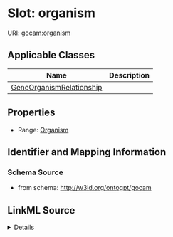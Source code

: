 # Slot: organism

URI: [gocam:organism](http://w3id.org/ontogpt/gocam/organism)



<!-- no inheritance hierarchy -->




## Applicable Classes

| Name | Description |
| --- | --- |
[GeneOrganismRelationship](GeneOrganismRelationship.md) | 






## Properties

* Range: [Organism](Organism.md)







## Identifier and Mapping Information







### Schema Source


* from schema: http://w3id.org/ontogpt/gocam




## LinkML Source

<details>
```yaml
name: organism
from_schema: http://w3id.org/ontogpt/gocam
rank: 1000
alias: organism
owner: GeneOrganismRelationship
domain_of:
- GeneOrganismRelationship
range: Organism

```
</details>